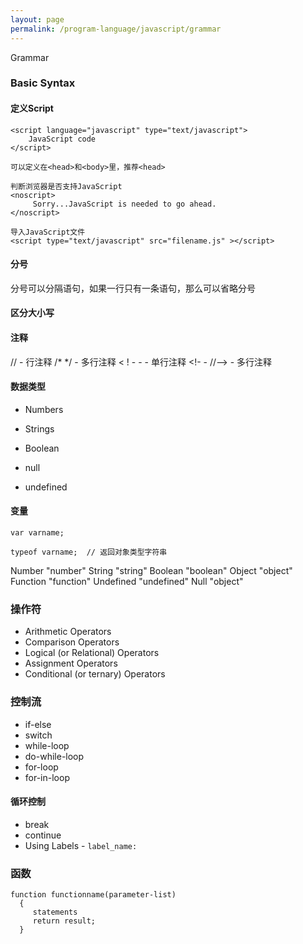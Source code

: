 ```yaml
---
layout: page
permalink: /program-language/javascript/grammar
---
```


Grammar

### Basic Syntax

#### 定义Script

	<script language="javascript" type="text/javascript">
		JavaScript code
	</script>

	可以定义在<head>和<body>里，推荐<head>

	判断浏览器是否支持JavaScript
	<noscript>
         Sorry...JavaScript is needed to go ahead.
    </noscript>

	导入JavaScript文件
	<script type="text/javascript" src="filename.js" ></script>
#### 分号
分号可以分隔语句，如果一行只有一条语句，那么可以省略分号

#### 区分大小写

#### 注释

// - 行注释
/* */ - 多行注释
< ! - -  - 单行注释
<!- - //--> - 多行注释

#### 数据类型

* Numbers
* Strings
* Boolean

* null
* undefined

#### 变量

	var varname;

	typeof varname;  // 返回对象类型字符串

Number		"number"
String		"string"
Boolean		"boolean"
Object		"object"
Function	"function"
Undefined	"undefined"
Null		"object"

### 操作符
* Arithmetic Operators
* Comparison Operators
* Logical (or Relational) Operators
* Assignment Operators
* Conditional (or ternary) Operators

### 控制流
* if-else
* switch
* while-loop
* do-while-loop
* for-loop
* for-in-loop

#### 循环控制
* break
* continue
* Using Labels - `label_name:`

### 函数

	function functionname(parameter-list)
      {
         statements
		 return result;
      }


